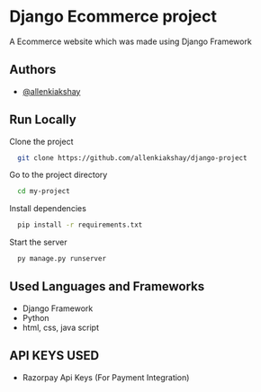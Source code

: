 
# Django Ecommerce project

A Ecommerce website which was made using Django Framework


## Authors

- [@allenkiakshay](https://www.github.com/allenkiakshay)


## Run Locally

Clone the project

```bash
  git clone https://github.com/allenkiakshay/django-project
```

Go to the project directory

```bash
  cd my-project
```

Install dependencies

```bash
  pip install -r requirements.txt
```

Start the server

```bash
  py manage.py runserver
```


## Used Languages and Frameworks

- Django Framework
- Python
- html, css, java script

## API KEYS USED
- Razorpay Api Keys (For Payment Integration)
